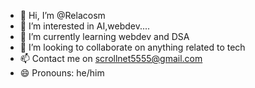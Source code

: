 - 👋 Hi, I’m @Relacosm
- 👀 I’m interested in AI,webdev....
- 🌱 I’m currently learning webdev and DSA
- 💞️ I’m looking to collaborate on anything related to tech
- 📫 Contact me on scrollnet5555@gmail.com
- 😄 Pronouns: he/him


<!---
Relacosm/Relacosm is a ✨ special ✨ repository because its `README.md` (this file) appears on your GitHub profile.
You can click the Preview link to take a look at your changes.
--->
